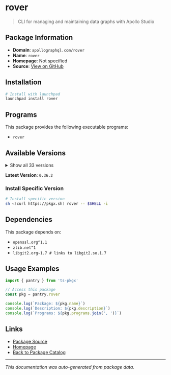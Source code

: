 # rover

> CLI for managing and maintaining data graphs with Apollo Studio

## Package Information

- **Domain**: `apollographql.com/rover`
- **Name**: `rover`
- **Homepage**: Not specified
- **Source**: [View on GitHub](https://github.com/pkgxdev/pantry/tree/main/projects/apollographql.com/rover/package.yml)

## Installation

```bash
# Install with launchpad
launchpad install rover
```

## Programs

This package provides the following executable programs:

- `rover`

## Available Versions

<details>
<summary>Show all 33 versions</summary>

- `0.36.2`, `0.36.1`, `0.36.0`, `0.35.0`, `0.34.1`
- `0.34.0`, `0.33.0`, `0.32.1`, `0.32.0`, `0.31.2`
- `0.31.1`, `0.31.0`, `0.30.0`, `0.29.1`, `0.29.0`
- `0.28.1`, `0.28.0`, `0.27.2`, `0.27.1`, `0.27.0`
- `0.26.3`, `0.26.2`, `0.26.1`, `0.26.0`, `0.25.0`
- `0.24.0`, `0.23.0`, `0.22.0`, `0.21.0`, `0.20.0`
- `0.19.1`, `0.19.0`, `0.18.1`

</details>

**Latest Version**: `0.36.2`

### Install Specific Version

```bash
# Install specific version
sh <(curl https://pkgx.sh) rover -- $SHELL -i
```

## Dependencies

This package depends on:

- `openssl.org^1.1`
- `zlib.net^1`
- `libgit2.org~1.7 # links to libgit2.so.1.7`

## Usage Examples

```typescript
import { pantry } from 'ts-pkgx'

// Access this package
const pkg = pantry.rover

console.log(`Package: ${pkg.name}`)
console.log(`Description: ${pkg.description}`)
console.log(`Programs: ${pkg.programs.join(', ')}`)
```

## Links

- [Package Source](https://github.com/pkgxdev/pantry/tree/main/projects/apollographql.com/rover/package.yml)
- [Homepage](#)
- [Back to Package Catalog](../../../package-catalog.md)

---

*This documentation was auto-generated from package data.*
